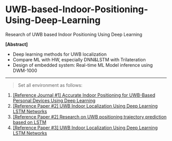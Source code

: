 # UWB-based-Indoor-Positioning-Using-Deep-Learning
Research of  UWB based Indoor Positioning Using Deep Learning

**[Abstract]**

- Deep learning methods for UWB localization
- Compare ML with HW, especially DNN&LSTM with Trilateration
- Design of embedded system: Real-time ML Model inference using DWM-1000

---

> Set all environment as follows:
> 
1. [[Reference Journal #1] Accurate Indoor Positioning for UWB-Based Personal Devices Using Deep Learning](https://ieeexplore.ieee.org/document/10054386)
2. [[Reference Paper #2] UWB Indoor Localization Using Deep Learning LSTM Networks](https://www.mdpi.com/2076-3417/10/18/6290)
2. [[Reference Paper #2] Research on UWB positioning trajectory prediction based on LSTM](https://ieeexplore.ieee.org/document/9512882)
3. [[Reference Paper #3] UWB Indoor Localization Using Deep Learning LSTM Networks](https://www.mdpi.com/2076-3417/10/18/6290)
